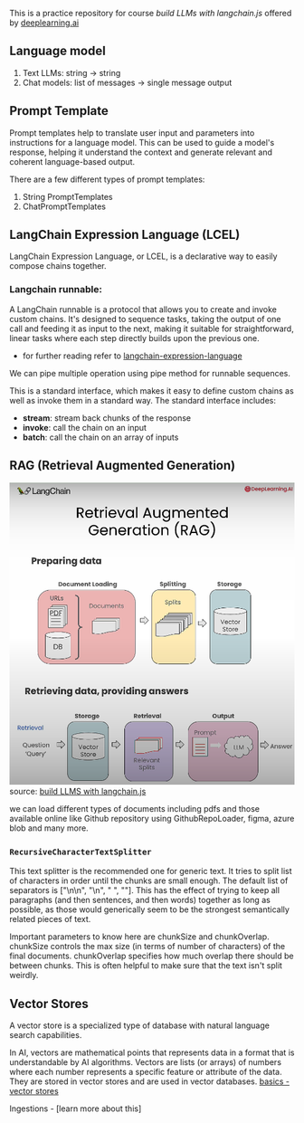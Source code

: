 This is a practice repository for course *build LLMs with langchain.js* offered by [deeplearning.ai](deeplearning.ai)
## Language model
1. Text LLMs: string -> string
2. Chat models: list of messages -> single message output

## Prompt Template
Prompt templates help to translate user input and parameters into instructions for a language model. This can be used to guide a model's response, helping it understand the context and generate relevant and coherent language-based output.

There are a few different types of prompt templates:
1. String PromptTemplates
2. ChatPromptTemplates

## LangChain Expression Language (LCEL)

LangChain Expression Language, or LCEL, is a declarative way to easily compose chains together.

### Langchain runnable:
A LangChain runnable is a protocol that allows you to create and invoke custom chains. It's designed to sequence tasks, taking the output of one call and feeding it as input to the next, making it suitable for straightforward, linear tasks where each step directly builds upon the previous one.

- for further reading refer to [langchain-expression-language](https://js.langchain.com/v0.2/docs/concepts#langchain-expression-language)

We can pipe multiple operation using pipe method for runnable sequences.

This is a standard interface, which makes it easy to define custom chains as well as invoke them in a standard way. The standard interface includes:
  - **stream**: stream back chunks of the response
  - **invoke**: call the chain on an input
  - **batch**: call the chain on an array of inputs

## RAG (Retrieval Augmented Generation)

![RAG flow image](image.png)
source: [build LLMS with langchain.js](https://learn.deeplearning.ai/courses/build-llm-apps-with-langchain-js/lesson/1/introduction)

we can load different types of documents including pdfs and those available online like Github repository using GithubRepoLoader, figma, azure blob and many more.

### `RecursiveCharacterTextSplitter` 
This text splitter is the recommended one for generic text. It tries to split list of characters in order until the chunks are small enough. The default list of separators is ["\n\n", "\n", " ", ""]. This has the effect of trying to keep all paragraphs (and then sentences, and then words) together as long as possible, as those would generically seem to be the strongest semantically related pieces of text.

Important parameters to know here are chunkSize and chunkOverlap. chunkSize controls the max size (in terms of number of characters) of the final documents. chunkOverlap specifies how much overlap there should be between chunks. This is often helpful to make sure that the text isn't split weirdly.

## Vector Stores
A vector store is a specialized type of  database with natural language search capabilities. 

In AI, vectors are mathematical points that represents data in a format that is understandable by AI algorithms. Vectors are lists (or arrays) of numbers where each number represents a specific feature or attribute of the data. They are stored in vector stores and are used in vector databases.  [basics - vector stores](https://www.mongodb.com/resources/basics/vector-stores)

Ingestions - [learn more about this]